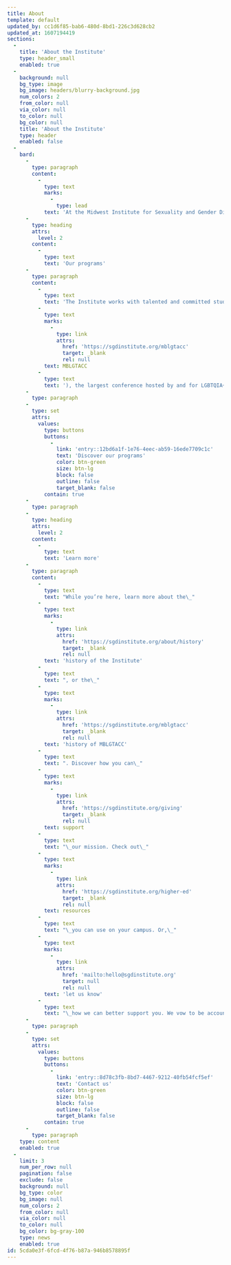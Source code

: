 ```yaml
---
title: About
template: default
updated_by: cc1d6f85-bab6-480d-8bd1-226c3d628cb2
updated_at: 1607194419
sections:
  -
    title: 'About the Institute'
    type: header_small
    enabled: true
  -
    background: null
    bg_type: image
    bg_image: headers/blurry-background.jpg
    num_colors: 2
    from_color: null
    via_color: null
    to_color: null
    bg_color: null
    title: 'About the Institute'
    type: header
    enabled: false
  -
    bard:
      -
        type: paragraph
        content:
          -
            type: text
            marks:
              -
                type: lead
            text: 'At the Midwest Institute for Sexuality and Gender Diversity, we re-envision a culture of higher education where the needs and experiences of systematically disadvantaged students are centered and the diverse experiences across the spectrums of sexuality and gender are celebrated.'
      -
        type: heading
        attrs:
          level: 2
        content:
          -
            type: text
            text: 'Our programs'
      -
        type: paragraph
        content:
          -
            type: text
            text: 'The Institute works with talented and committed student leaders from across the region to host the Midwest Bisexual Lesbian Gay Transgender Asexual College Conference ('
          -
            type: text
            marks:
              -
                type: link
                attrs:
                  href: 'https://sgdinstitute.org/mblgtacc'
                  target: _blank
                  rel: null
            text: MBLGTACC
          -
            type: text
            text: '), the largest conference hosted by and for LGBTQIA+ college students. Through this and other programs, we advance knowledge of sexuality and gender and we empower students to inspire sustainable change. We lead our higher education colleagues in relevant and inclusive practices.'
      -
        type: paragraph
      -
        type: set
        attrs:
          values:
            type: buttons
            buttons:
              -
                link: 'entry::12bd6a1f-1e76-4eec-ab59-16ede7709c1c'
                text: 'Discover our programs'
                color: btn-green
                size: btn-lg
                block: false
                outline: false
                target_blank: false
            contain: true
      -
        type: paragraph
      -
        type: heading
        attrs:
          level: 2
        content:
          -
            type: text
            text: 'Learn more'
      -
        type: paragraph
        content:
          -
            type: text
            text: "While you’re here, learn more about the\_"
          -
            type: text
            marks:
              -
                type: link
                attrs:
                  href: 'https://sgdinstitute.org/about/history'
                  target: _blank
                  rel: null
            text: 'history of the Institute'
          -
            type: text
            text: ", or the\_"
          -
            type: text
            marks:
              -
                type: link
                attrs:
                  href: 'https://sgdinstitute.org/mblgtacc'
                  target: _blank
                  rel: null
            text: 'history of MBLGTACC'
          -
            type: text
            text: ". Discover how you can\_"
          -
            type: text
            marks:
              -
                type: link
                attrs:
                  href: 'https://sgdinstitute.org/giving'
                  target: _blank
                  rel: null
            text: support
          -
            type: text
            text: "\_our mission. Check out\_"
          -
            type: text
            marks:
              -
                type: link
                attrs:
                  href: 'https://sgdinstitute.org/higher-ed'
                  target: _blank
                  rel: null
            text: resources
          -
            type: text
            text: "\_you can use on your campus. Or,\_"
          -
            type: text
            marks:
              -
                type: link
                attrs:
                  href: 'mailto:hello@sgdinstitute.org'
                  target: null
                  rel: null
            text: 'let us know'
          -
            type: text
            text: "\_how we can better support you. We vow to be accountable to the community we serve."
      -
        type: paragraph
      -
        type: set
        attrs:
          values:
            type: buttons
            buttons:
              -
                link: 'entry::8d78c3fb-8bd7-4467-9212-40fb54fcf5ef'
                text: 'Contact us'
                color: btn-green
                size: btn-lg
                block: false
                outline: false
                target_blank: false
            contain: true
      -
        type: paragraph
    type: content
    enabled: true
  -
    limit: 3
    num_per_row: null
    pagination: false
    exclude: false
    background: null
    bg_type: color
    bg_image: null
    num_colors: 2
    from_color: null
    via_color: null
    to_color: null
    bg_color: bg-gray-100
    type: news
    enabled: true
id: 5cda0e3f-6fcd-4f76-b87a-946b8578895f
---
```


